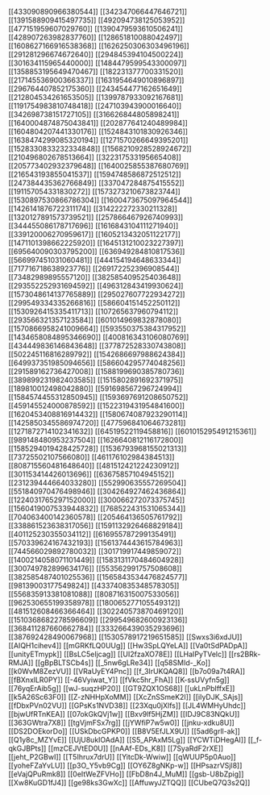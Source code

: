 [[433090890966380544]]
[[342347066447646721]]
[[1391588909415497735]]
[[492094738125053952]]
[[477151959607029760]]
[[1390479593610506241]]
[[428907263982837760]]
[[128651810088042497]]
[[1608627166916538368]]
[[1626250306303496196]]
[[291281296674672640]]
[[294845394104500224]]
[[301634115965440000]]
[[1484479599543300097]]
[[1358853195649470467]]
[[182231377700331520]]
[[217145536900366337]]
[[1631954649010896897]]
[[296764407852175360]]
[[243454477162651649]]
[[212804534261653505]]
[[1399787933092167681]]
[[1191754983810748418]]
[[247103943900016640]]
[[342698738151727105]]
[[316626844805898241]]
[[1640004874875043841]]
[[202877641240489984]]
[[1604804207441330176]]
[[1524843101830926346]]
[[1638474299085320194]]
[[1271570266649395201]]
[[1528330833232334848]]
[[1568210928528924672]]
[[210496802678513664]]
[[322317533195665408]]
[[205773402932379648]]
[[1640025855387680769]]
[[216543193855041537]]
[[1594748586872512512]]
[[247384435362766849]]
[[337047284875415552]]
[[191157054331830272]]
[[1573273210673823744]]
[[1530897530866786304]]
[[1600473675097964544]]
[[1426141876722311174]]
[[314222272330211328]]
[[1320127891573739521]]
[[257866467926740993]]
[[344455086178717696]]
[[1616843104111271940]]
[[339120006270959617]]
[[1605213432051122177]]
[[1471101398662225920]]
[[1645131210023227397]]
[[695640090303795200]]
[[636949284810817536]]
[[566997451031060481]]
[[444154194648633344]]
[[717716718638923776]]
[[269172252396908544]]
[[73482989895557120]]
[[382585409525403648]]
[[293552252931694592]]
[[496312843419930624]]
[[1573048614137765889]]
[[295027607722934272]]
[[299549334335266816]]
[[586604151452250112]]
[[1530926415335411713]]
[[107265637960794112]]
[[293566321357123584]]
[[601014969832878080]]
[[1570866958241009664]]
[[593550375384317952]]
[[1434658084895346690]]
[[400816343106080769]]
[[434449836146843648]]
[[377872528330743808]]
[[502245116816289792]]
[[1542686697988624384]]
[[649937351985094656]]
[[586604295774048256]]
[[291589162736427008]]
[[1588199690385780736]]
[[389899231982403585]]
[[1515802891692371975]]
[[189810012498042880]]
[[591698567296724994]]
[[1584574455312850945]]
[[1593697691208650752]]
[[459145524000878592]]
[[1522319431954841600]]
[[1620453408816914432]]
[[1580674087923290114]]
[[1425850345586974720]]
[[477596841064673281]]
[[1271872714102341632]]
[[64519522119458816]]
[[601015295491215361]]
[[989148480953237504]]
[[1626640812116172800]]
[[1585294019428425728]]
[[1536793968155021313]]
[[73725502107566080]]
[[461176102984384513]]
[[808715560481648640]]
[[481512421224230912]]
[[301153414426013696]]
[[63675857104945152]]
[[231239444664033280]]
[[552990635557269504]]
[[551840970476498946]]
[[304264927462436864]]
[[1224031765297152000]]
[[300066272073375745]]
[[1560419007533944832]]
[[768522431531065344]]
[[704063400142360578]]
[[205464136505761792]]
[[338861523638317056]]
[[1591132926468829184]]
[[401125230355034112]]
[[616955787299135491]]
[[570339624167432193]]
[[1561374443615784963]]
[[744566029892780032]]
[[301719917449859072]]
[[1400214058071101449]]
[[1583131170484604928]]
[[300749782899634176]]
[[553562991757508608]]
[[382585487401025536]]
[[1565843534476824577]]
[[98139003177549824]]
[[433740835348578305]]
[[556835913381081088]]
[[808716315007533056]]
[[962530655199358978]]
[[180065277105549312]]
[[481512608466366464]]
[[302240573870469120]]
[[1510368682278596609]]
[[299549682600923136]]
[[368411287660662784]]
[[333266439035293696]]
[[387692428490067968]]
[[1530578917219651585]]
[[Swxs3i6xdJU]]
[[AIQH1cihev4]]
[[mGRKfLQ0UUg]]
[[Hw3SpLQYeLA]]
[[Va0tSdPADpA]]
[[unityETmypk]]
[[BsLC5eIjcag]]
[[UI2fzaXO78E]]
[[LHaIPyTVelc]]
[[rs2BRk-RMJA]]
[[gBpBLTSCb4s]]
[[_5nw6gLRe34]]
[[q58SMId-_Ko]]
[[k0WvM8ZezVU]]
[[VRaUyEY4Pnc]]
[[f_3IrUKQAQ8]]
[[b7o09a7t4RA]]
[[fBXnxlLR0PY]]
[[-46Vyiwat_Y]]
[[fVkc5hr_FhA]]
[[K-ssUVyfn5g]]
[[76yqErAib5g]]
[[wJ-suqzHP20]]
[[GT9ZQX1OS68]]
[[ukLnPbIffxE]]
[[k5A26Sc63F0]]
[[Z-zNHHpXoMM]]
[[XcZnSSmeK2I]]
[[iIyDJK_SAjs]]
[[fDbxPVn02VU]]
[[GPsKs1NVD38]]
[[23Xqu0jXlfs]]
[[JL4WMHyUhdc]]
[[bjwUfRTnKEA]]
[[07okGkQVj1w]]
[[Bxv9lf5HjZM]]
[[IDJ9C83NQkU]]
[[363GWtra7X8]]
[[tgVjmFSx7rg]]
[[jYWfiP7w5w0]]
[[jnku-xdku8U]]
[[DS2DOEkorDo]]
[[USkDbcGPKP0]]
[[B8V5EfJLX9U]]
[[5ad6grll-ak]]
[[Q1y8c_MZYvE]]
[[UjU8ukIOAdA]]
[[S5_APAxM5Lg]]
[[YCWTiDHegAI]]
[[_f-qkGJBPts]]
[[mzCEJVtED0U]]
[[nAAf-EDs_K8]]
[[7SyaRdF2rXE]]
[[jeht_P2GBwI]]
[[T5Ihrux7drU]]
[[YitcDk-Wwiw]]
[[qWUUP5p0Auo]]
[[yoheFZaYvLU]]
[[p3O_Y5vb9Cg]]
[[OY6Z8gNKp-w]]
[[HPsazrVSjl8]]
[[eVajQPuRmk8]]
[[0eItWeZFVHo]]
[[FbD8n4J_MuM]]
[[gsb-U8bZpig]]
[[Xw8KuGD1fJ4]]
[[ge98ks3GwXc]]
[[AffuwyJZTQQ]]
[[CUbeQ7Q3s2Q]]
